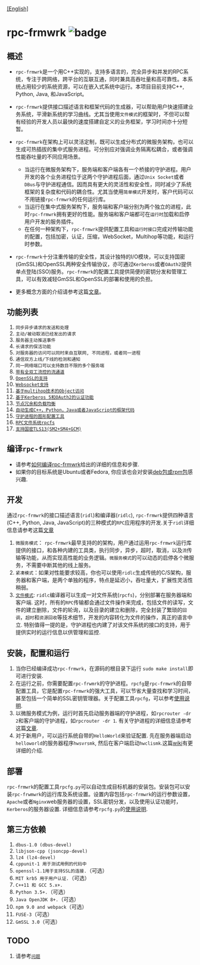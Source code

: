 [[English]](./README.md)
# rpc-frmwrk ![badge](https://img.shields.io/badge/RPC-C%2B%2B%2C%20Java%2C%20Python-green)


## 概述
* `rpc-frmwrk`是一个用C++实现的，支持多语言的，完全异步和并发的RPC系统，专注于跨网络，跨平台的互联互通，同时兼具高吞吐量和高可靠性。本系统占用较少的系统资源，可以在嵌入式系统中运行。本项目目前支持C++, Python, Java, 和JavaScript。

* `rpc-frmwrk`提供接口描述语言和框架代码的生成器，可以帮助用户快速搭建业务系统，平滑新系统的学习曲线。尤其当使用`文件模式`的框架时，不但可以帮有经验的开发人员以最快的速度搭建自定义的业务框架，学习时间亦十分短暂。

* `rpc-frmwrk`在架构上可以灵活定制，既可以生成分布式的微服务架构，也可以生成可热插拔的集中式服务进程。可分别应对强调业务隔离松耦合，或者强调性能吞吐量的不同应用场景。
  * 当运行在微服务架构下，服务端和客户端各有一个桥接的守护进程。用户开发的各个业务进程位于这两个守护进程后面，通过`Unix Socket`或者`DBus`与守护进程通信。因而具有更大的灵活性和安全性，同时减少了系统框架的复杂度和代码的耦合性。尤其当使用`简单模式`开发时，客户代码可以不用链接`rpc-frmwrk`的任何运行库。
  * 当运行在集中式服务架构下，服务端和客户端分别为两个独立的进程，此时`rpc-frmwrk`拥有更好的性能。服务端和客户端都可在`运行时`加载和启停用户开发的服务插件。
  * 在任何一种架构下，`rpc-frmwrk`提供配置工具和`运行时接口`完成对传输功能的配置，包括加密，认证，压缩，WebSocket，Multihop等功能，和运行时参数。
* `rpc-frmwrk`十分注重传输的安全性，其设计独特的I/O模块，可以支持国密(GmSSL)和OpenSSL两种安全传输协议，亦可通过`Kerberos`或者`OAuth2`提供单点登陆(SSO)服务。`rpc-frmwrk`的配置工具提供简便的密钥分发和管理工具，可以有效减轻GmSSL和OpenSSL的部署和使用的负担。
* 更多概念方面的介绍请参考这篇[文章](./Concept_cn.md)。

## 功能列表   
1. `同步异步请求的发送和处理`   
2. `主动/被动取消已经发出的请求`   
3. `服务器主动推送事件`   
4. `长请求的保活功能`   
5. `对服务器的访问可以同时来自互联网, 不同进程，或者同一进程` 
6. `通信双方上线/下线的检测和通知`
7. `同一网络端口可以支持数目不限的多个服务端`
8. [`带有全双工流控的流通道`](./Concept_cn.md#流Streaming)
9. [`OpenSSL的支持`](./rpc/sslport/Readme.md)
10. [`Websocket支持`](./rpc/wsport/Readme.md)
11. [`基于multihop技术的Object访问`](https://github.com/zhiming99/rpc-frmwrk/wiki/Introduction-of-Multihop-support)
12. [`基于Kerberos 5和OAuth2的认证功能`](./rpc/security/README.md)
13. [`节点冗余和负载均衡`](./Concept_cn.md#负载均衡)
14. [`自动生成C++，Python，Java或者JavaScript的框架代码`](./ridl/README_cn.md)
15. [`守护进程的图形配置工具`](./tools/README.md)
16. [`RPC文件系统rpcfs`](./fuse/README.md)
17.  [`支持国密TLS13(SM2+SM4+GCM)`](./rpc/gmsslport/README_cn.md)

## 编译`rpc-frmwrk`   
* 请参考[如何编译rpc-frmwrk](https://github.com/zhiming99/rpc-frmwrk/wiki/%E5%A6%82%E4%BD%95%E7%BC%96%E8%AF%91rpc%E2%80%90frmwrk)给出的详细的信息和步骤.   
* 如果你的目标系统是Ubuntu或者Fedora, 你应该也会对安装[deb包或rpm包](https://github.com/zhiming99/rpc-frmwrk/releases/tag/0.7.0)感兴趣.

## 开发
通过`rpc-frmwrk`的接口描述语言(`ridl`)和编译器(`ridlc`), `rpc-frmwrk`提供四种语言(C++, Python, Java, JavaScript)的三种模式的`RPC`应用程序的开发.关于`ridl`详细信息请参考这篇[文章](./ridl/README_cn.md)
1. `微服务模式`： `rpc-frmwrk`最早支持的的架构，用户通过运用`rpc-frmwrk`运行库提供的接口，和各种内建的工具类，执行同步，异步，超时，取消，以及`流`传输等功能，从而实现高性能的业务逻辑。`微服务模式`的可以动态的启停各个微服务，不需要中断其他的线上服务。
2. `紧凑模式`：如果对性能要求较高，你也可以使用`ridlc`生成传统的C/S架构，服务器和客户端，是两个单独的程序，特点是延迟小，吞吐量大，扩展性灵活性稍弱。
3. [`文件模式`](./fuse/README.md#the-introduction-to-fuse-integration-and-the-rpcfs-filesystem): `ridlc`编译器可以生成一对文件系统(`rpcfs`)，分别部署在服务器端和客户端. 这时，所有的`RPC`传输都会通过文件操作来完成，包括文件的读写，文件的建立删除，文件的轮询，以及目录的建立和删除，完全封装了繁琐的`回调`，`超时`和`资源回收`等技术细节，开发的内容转化为文件的操作，真正的语言中立. 特别值得一提的是，守护进程也内建了对该文件系统的接口的支持，用于提供实时的运行信息以供管理和监控.

## 安装，配置和运行
1. 当你已经编译成功`rpc-frmwrk`，在源码的根目录下运行 `sudo make install`即可进行安装.
2.  在运行之前，你需要配置`rpc-frwmrk`的守护进程。`rpcfg`是`rpc-frmwrk`的自带配置工具，它是配置`rpc-frmwrk`的强大工具，可以节省大量查找和学习时间，甚至包括一个简单的SSL密钥管理器。关于配置工具`rpcfg`，可以参考[使用说明](./tools/README.md).
3. 以微服务模式为例，运行时首先启动服务器端的守护进程，如`rpcrouter -dr 2`和客户端的守护进程，如`rpcrouter -dr 1`.  有关守护进程的详细信息请参考这篇[文章](./rpc/router/README.md).
4. 对于新用户，可以运行系统自带的`HelloWorld`来验证配置. 先在服务器端启动`helloworld`的服务器程序`hwsvrsmk`, 然后在客户端启动`hwclismk`.这篇[wiki](https://github.com/zhiming99/rpc-frmwrk/wiki/How-to-get-Helloworld-run%3F)有更详细的介绍.

## 部署
`rpc-frmwrk`的配置工具`rpcfg.py`可以自动生成目标机器的安装包。安装包可以安装`rpc-frwmwrk`的运行库及系统设置。设置内容包括`rpc-frmwrk`的运行参数设置，`Apache`或者`Nginx`web服务器的设置，SSL密钥分发，以及使用认证功能时，`Kerberos`的服务器设置. 详细信息请参考`rpcfg.py`的[使用说明](./tools/README.md). 

## 第三方依赖  
1. `dbus-1.0 (dbus-devel)`
2. `libjson-cpp (jsoncpp-devel)` 
3. `lz4 (lz4-devel)`   
4. `cppunit-1 用于测试用例的代码中`   
5. `openssl-1.1用于支持SSL的连接.`（可选）
6. `MIT krb5 用于用户认证.`（可选）
7. `C++11 和 GCC 5.x+.`
8. `Python 3.5+.`（可选）
9. `Java OpenJDK 8+.`（可选）
10. `npm 9.0 and webpack`（可选）
11. `FUSE-3`（可选）
12. `GmSSL 3.0`（可选）

## TODO
1. 请参考[`问题`](https://github.com/zhiming99/rpc-frmwrk/issues)
